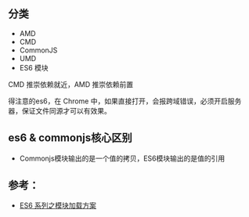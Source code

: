 ## 分类
- AMD
- CMD 
- CommonJS
- UMD
- ES6 模块

 CMD 推崇依赖就近，AMD 推崇依赖前置

 得注意的es6，在 Chrome 中，如果直接打开，会报跨域错误，必须开启服务器，保证文件同源才可以有效果。
## es6 & commonjs核心区别
- Commonjs模块输出的是一个值的拷贝，ES6模块输出的是值的引用


## 参考：
- [ES6 系列之模块加载方案](https://github.com/mqyqingfeng/Blog/issues/108)